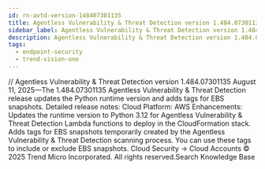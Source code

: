 ```yaml
---
id: rn-avtd-version-148407301135
title: Agentless Vulnerability & Threat Detection version 1.484.07301135
sidebar_label: Agentless Vulnerability & Threat Detection version 1.484.07301135
description: Agentless Vulnerability & Threat Detection version 1.484.07301135
tags:
  - endpoint-security
  - trend-vision-one
---
```


/*<![CDATA[*/ $('#title').html($('meta[name=map-description]').attr('content')); /*]]>*/ Agentless Vulnerability & Threat Detection version 1.484.07301135 August 11, 2025—The 1.484.07301135 Agentless Vulnerability & Threat Detection release updates the Python runtime version and adds tags for EBS snapshots. Detailed release notes: Cloud Platform: AWS Enhancements: Updates the runtime version to Python 3.12 for Agentless Vulnerability & Threat Detection Lambda functions to deploy in the CloudFormation stack. Adds tags for EBS snapshots temporarily created by the Agentless Vulnerability & Threat Detection scanning process. You can use these tags to include or exclude EBS snapshots. Cloud Security → Cloud Accounts © 2025 Trend Micro Incorporated. All rights reserved.Search Knowledge Base